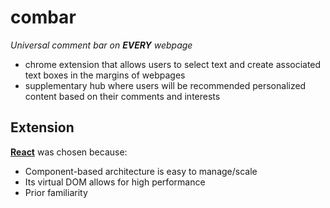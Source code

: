 # combar
*Universal comment bar on **EVERY** webpage*
* chrome extension that allows users to select text and create associated text boxes in the  margins of webpages
* supplementary hub where users will be recommended personalized content based on their comments and interests

## Extension
[**React**](https://react.dev/) was chosen because:
* Component-based architecture is easy to manage/scale
* Its virtual DOM allows for high performance
* Prior familiarity
